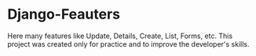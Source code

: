 # Django-Feauters
Here many features like Update, Details, Create, List, Forms, etc. This project was created only for practice and to improve the developer's skills.
